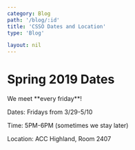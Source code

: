 ```yaml
---
category: Blog
path: '/blog/:id'
title: 'CSSO Dates and Location'
type: 'Blog'

layout: nil
---
```


<h1>Spring 2019 Dates</h1>
<p>We meet **every friday**!</p>
<p>Dates: Fridays from 3/29-5/10</p>
<p>Time: 5PM-6PM (sometimes we stay later)</p>
<p>Location: ACC Highland, Room 2407</p>

